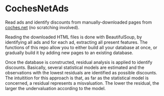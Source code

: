 # CochesNetAds
Read ads and identify discounts from manually-downloaded pages from [coches.net](coches.net) (no scratching involved). 

Reading the downloaded HTML files is done with BeautifulSoup, by identifying all ads and for each ad, extracting all present features. The functions of this repo allow you to either build all your database at once, or gradually build it by adding new pages to an existing database.

Once the database is constructed, residual analysis is applied to identify discounts. Basically, several statistical models are estimated and the observations with the lowest residuals are identified as possible discounts. The intuitition for this approach is that, as far as the statistical model is concerned, a residual represents a misvaluation. The lower the residual, the larger the undervaluation according to the model.
